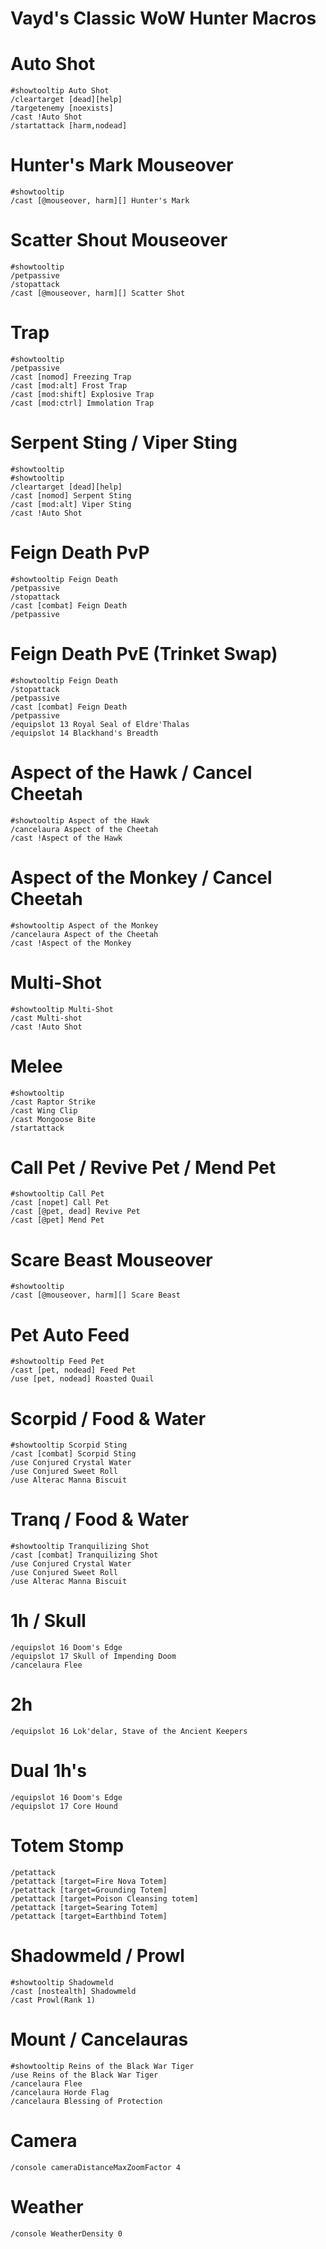 # Vayd's Classic WoW Hunter Macros

# Auto Shot
```
#showtooltip Auto Shot
/cleartarget [dead][help]
/targetenemy [noexists]
/cast !Auto Shot
/startattack [harm,nodead]
```
# Hunter's Mark Mouseover
```
#showtooltip
/cast [@mouseover, harm][] Hunter's Mark
```
# Scatter Shout Mouseover
```
#showtooltip
/petpassive
/stopattack
/cast [@mouseover, harm][] Scatter Shot
```
# Trap
```
#showtooltip
/petpassive
/cast [nomod] Freezing Trap
/cast [mod:alt] Frost Trap
/cast [mod:shift] Explosive Trap
/cast [mod:ctrl] Immolation Trap
```
# Serpent Sting / Viper Sting
```
#showtooltip
#showtooltip
/cleartarget [dead][help]
/cast [nomod] Serpent Sting
/cast [mod:alt] Viper Sting
/cast !Auto Shot
```
# Feign Death PvP
```
#showtooltip Feign Death
/petpassive
/stopattack
/cast [combat] Feign Death
/petpassive
```
# Feign Death PvE (Trinket Swap)
```
#showtooltip Feign Death
/stopattack
/petpassive
/cast [combat] Feign Death
/petpassive
/equipslot 13 Royal Seal of Eldre'Thalas 
/equipslot 14 Blackhand's Breadth
```
# Aspect of the Hawk / Cancel Cheetah
```
#showtooltip Aspect of the Hawk
/cancelaura Aspect of the Cheetah
/cast !Aspect of the Hawk
```
# Aspect of the Monkey / Cancel Cheetah
```
#showtooltip Aspect of the Monkey
/cancelaura Aspect of the Cheetah
/cast !Aspect of the Monkey
```
# Multi-Shot
```
#showtooltip Multi-Shot
/cast Multi-shot
/cast !Auto Shot
```
# Melee
```
#showtooltip
/cast Raptor Strike
/cast Wing Clip
/cast Mongoose Bite
/startattack
```
# Call Pet / Revive Pet / Mend Pet
```
#showtooltip Call Pet
/cast [nopet] Call Pet
/cast [@pet, dead] Revive Pet
/cast [@pet] Mend Pet
```
# Scare Beast Mouseover
```
#showtooltip
/cast [@mouseover, harm][] Scare Beast
```
# Pet Auto Feed
```
#showtooltip Feed Pet
/cast [pet, nodead] Feed Pet
/use [pet, nodead] Roasted Quail
```
# Scorpid / Food & Water
```
#showtooltip Scorpid Sting
/cast [combat] Scorpid Sting
/use Conjured Crystal Water
/use Conjured Sweet Roll
/use Alterac Manna Biscuit
```
# Tranq / Food & Water
```
#showtooltip Tranquilizing Shot
/cast [combat] Tranquilizing Shot
/use Conjured Crystal Water
/use Conjured Sweet Roll
/use Alterac Manna Biscuit
```
# 1h / Skull
```
/equipslot 16 Doom's Edge
/equipslot 17 Skull of Impending Doom
/cancelaura Flee
```
# 2h
```
/equipslot 16 Lok'delar, Stave of the Ancient Keepers
```
# Dual 1h's
```
/equipslot 16 Doom's Edge
/equipslot 17 Core Hound
```
# Totem Stomp
```
/petattack
/petattack [target=Fire Nova Totem]
/petattack [target=Grounding Totem]
/petattack [target=Poison Cleansing totem]
/petattack [target=Searing Totem]
/petattack [target=Earthbind Totem]
```
# Shadowmeld / Prowl
```
#showtooltip Shadowmeld
/cast [nostealth] Shadowmeld
/cast Prowl(Rank 1)
```
# Mount / Cancelauras
```
#showtooltip Reins of the Black War Tiger
/use Reins of the Black War Tiger
/cancelaura Flee
/cancelaura Horde Flag
/cancelaura Blessing of Protection
```
# Camera
```
/console cameraDistanceMaxZoomFactor 4
```
# Weather
```
/console WeatherDensity 0
```

